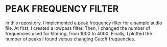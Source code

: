 # PEAK FREQUENCY FILTER

  In this repository, I implemented a peak frequency filter for a sample audio file. At first, I created a lowpass filter. 
Then, I changed the number of frequencies used for filtering, from 1000 to 4000. Finally,
I plotted the number of peaks I found versus changing Cutoff frequencies.
